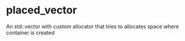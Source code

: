 # placed_vector
An std::vector with custom allocator that tries to allocates space where container is created
